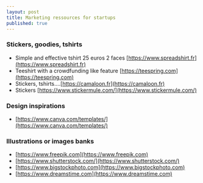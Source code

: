```yaml
---
layout: post
title: Marketing ressources for startups
published: true
---
```


### Stickers, goodies, tshirts

* Simple and effective tshirt 25 euros 2 faces [https://www.spreadshirt.fr](https://www.spreadshirt.fr)
* Teeshirt with a crowdfunding like feature [https://teespring.com](https://teespring.com)
* Stickers, tshirts....[https://camaloon.fr](https://camaloon.fr)
* Stickers [https://www.stickermule.com/](https://www.stickermule.com/)

###  Design inspirations

* [https://www.canva.com/templates/](https://www.canva.com/templates/)


### Illustrations or images banks 

* [https://www.freepik.com](https://www.freepik.com)
* [https://www.shutterstock.com/](https://www.shutterstock.com/)
* [https://www.bigstockphoto.com](https://www.bigstockphoto.com)
* [https://www.dreamstime.com](https://www.dreamstime.com)